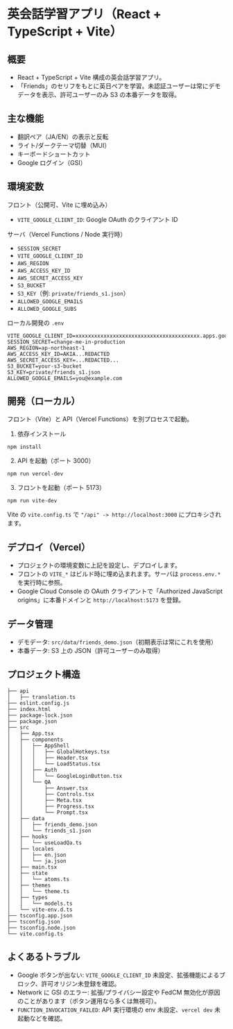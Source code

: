 # 英会話学習アプリ（React + TypeScript + Vite）

## 概要

- React + TypeScript + Vite 構成の英会話学習アプリ。
- 「Friends」のセリフをもとに英日ペアを学習。未認証ユーザーは常にデモデータを表示、許可ユーザーのみ S3 の本番データを取得。

## 主な機能

- 翻訳ペア（JA/EN）の表示と反転
- ライト/ダークテーマ切替（MUI）
- キーボードショートカット
- Google ログイン（GSI）

## 環境変数

フロント（公開可、Vite に埋め込み）

- `VITE_GOOGLE_CLIENT_ID`: Google OAuth のクライアント ID

サーバ（Vercel Functions / Node 実行時）

- `SESSION_SECRET`
- `VITE_GOOGLE_CLIENT_ID`
- `AWS_REGION`
- `AWS_ACCESS_KEY_ID`
- `AWS_SECRET_ACCESS_KEY`
- `S3_BUCKET`
- `S3_KEY`（例: `private/friends_s1.json`）
- `ALLOWED_GOOGLE_EMAILS`
- `ALLOWED_GOOGLE_SUBS`

ローカル開発の `.env`

```
VITE_GOOGLE_CLIENT_ID=xxxxxxxxxxxxxxxxxxxxxxxxxxxxxxxxxxxxxxxx.apps.googleusercontent.com
SESSION_SECRET=change-me-in-production
AWS_REGION=ap-northeast-1
AWS_ACCESS_KEY_ID=AKIA...REDACTED
AWS_SECRET_ACCESS_KEY=...REDACTED...
S3_BUCKET=your-s3-bucket
S3_KEY=private/friends_s1.json
ALLOWED_GOOGLE_EMAILS=you@example.com
```

## 開発（ローカル）

フロント（Vite）と API（Vercel Functions）を別プロセスで起動。

1. 依存インストール

```
npm install
```

2. API を起動（ポート 3000）

```
npm run vercel-dev
```

3. フロントを起動（ポート 5173）

```
npm run vite-dev
```

Vite の `vite.config.ts` で `"/api" -> http://localhost:3000` にプロキシされます。

## デプロイ（Vercel）

- プロジェクトの環境変数に上記を設定し、デプロイします。
- フロントの `VITE_*` はビルド時に埋め込まれます。サーバは `process.env.*` を実行時に参照。
- Google Cloud Console の OAuth クライアントで「Authorized JavaScript origins」に本番ドメインと `http://localhost:5173` を登録。

## データ管理

- デモデータ: `src/data/friends_demo.json`（初期表示は常にこれを使用）
- 本番データ: S3 上の JSON（許可ユーザーのみ取得）

## プロジェクト構造

```
├── api
│   ├── translation.ts
├── eslint.config.js
├── index.html
├── package-lock.json
├── package.json
├── src
│   ├── App.tsx
│   ├── components
│   │   ├── AppShell
│   │   │   ├── GlobalHotkeys.tsx
│   │   │   ├── Header.tsx
│   │   │   └── LoadStatus.tsx
│   │   ├── Auth
│   │   │   └── GoogleLoginButton.tsx
│   │   └── QA
│   │       ├── Answer.tsx
│   │       ├── Controls.tsx
│   │       ├── Meta.tsx
│   │       ├── Progress.tsx
│   │       └── Prompt.tsx
│   ├── data
│   │   ├── friends_demo.json
│   │   └── friends_s1.json
│   ├── hooks
│   │   └── useLoadQa.ts
│   ├── locales
│   │   ├── en.json
│   │   └── ja.json
│   ├── main.tsx
│   ├── state
│   │   └── atoms.ts
│   ├── themes
│   │   └── theme.ts
│   ├── types
│   │   └── models.ts
│   └── vite-env.d.ts
├── tsconfig.app.json
├── tsconfig.json
├── tsconfig.node.json
└── vite.config.ts
```

## よくあるトラブル

- Google ボタンが出ない: `VITE_GOOGLE_CLIENT_ID` 未設定、拡張機能によるブロック、許可オリジン未登録を確認。
- Network に GSI のエラー: 拡張/プライバシー設定や FedCM 無効化が原因のことがあります（ボタン運用なら多くは無視可）。
- `FUNCTION_INVOCATION_FAILED`: API 実行環境の env 未設定、`vercel dev` 未起動などを確認。
